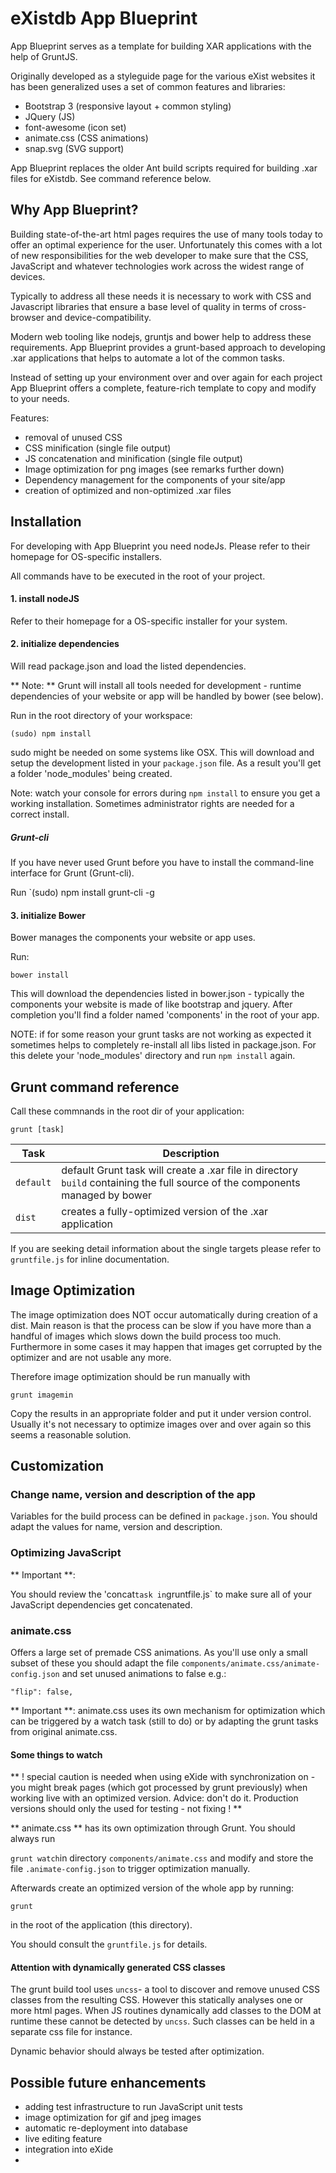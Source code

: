 # eXistdb App Blueprint

App Blueprint serves as a template for building XAR applications with the help of GruntJS.

Originally developed as a styleguide page for the various eXist websites it has been generalized uses a set of common features and libraries:

* Bootstrap 3 (responsive layout + common styling)
* JQuery (JS)
* font-awesome (icon set)
* animate.css (CSS animations)
* snap.svg (SVG support)

App Blueprint replaces the older Ant build scripts required for building .xar files for eXistdb. See command reference below.

## Why App Blueprint?

Building state-of-the-art html pages requires the use of many tools today to offer an optimal experience for the user. Unfortunately this comes with a lot of new responsibilities for the web developer to make sure that the CSS, JavaScript and whatever technologies work across the widest range of devices.

Typically to address all these needs it is necessary to work with CSS and Javascript libraries that ensure a base level of quality in terms of cross-browser and device-compatibility.

Modern web tooling like nodejs, gruntjs and bower help to address these requirements. App Blueprint provides a grunt-based approach to developing .xar applications that helps to automate a lot of the common tasks.

Instead of setting up your environment over and over again for each project App Blueprint offers a complete, feature-rich template to copy and modify to your needs.

Features:

* removal of unused CSS
* CSS minification (single file output)
* JS concatenation and minification (single file output)
* Image optimization for png images (see remarks further down)
* Dependency management for the components of your site/app
* creation of optimized and non-optimized .xar files


## Installation

For developing with App Blueprint you need nodeJs. Please refer to their homepage for OS-specific installers.

All commands have to be executed in the root of your project.

#### 1. install nodeJS
Refer to their homepage for a OS-specific installer for your system.

#### 2. initialize dependencies

Will read package.json and load the listed dependencies.

** Note: **
Grunt will install all tools needed for development - runtime dependencies of your website or app will be handled by bower (see below).

Run in the root directory of your workspace:

`(sudo) npm install` 

sudo might be needed on some systems like OSX. This will download and setup the development listed in your `package.json` file. As a result you'll get a folder 'node_modules' being created.

Note: 
watch your console for errors during `npm install` to ensure you get a working installation. Sometimes administrator rights are needed for a correct install.

##### Grunt-cli

If you have never used Grunt before you have to install the command-line interface for Grunt (Grunt-cli).

Run
`(sudo) npm install grunt-cli -g


#### 3. initialize Bower

Bower manages the components your website or app uses.

Run: 

`bower install`

This will download the dependencies listed in bower.json - typically the components your website is made of like bootstrap and jquery. After completion you'll find a folder named 'components' in the root of your app.

NOTE: if for some reason your grunt tasks are not working as expected it sometimes helps to completely re-install all libs listed in package.json. For this delete your 'node_modules' directory and run `npm install` again.


## Grunt command reference

Call these commnands in the root dir of your application:

`grunt [task]`

Task | Description |
-------- | ----------------
`default` | default Grunt task will create a .xar file in directory `build` containing the full source of the components managed by bower
`dist`| creates a fully-optimized version of the .xar application

If you are seeking detail information about the single targets please refer to `gruntfile.js` for inline documentation.

## Image Optimization

The image optimization does NOT occur automatically during creation of a dist. Main reason is that the process can be slow if you have more than a handful of images which slows down the build process too much. Furthermore in some cases it may happen that images get corrupted by the optimizer and are not usable any more.

Therefore image optimization should be run manually with

`grunt imagemin`

Copy the results in an appropriate folder and put it under version control. Usually it's not necessary to optimize images over and over again so this seems a reasonable solution.

## Customization

### Change name, version and description of the app

Variables for the build process can be defined in `package.json`. You should adapt the values for name, version and description.

### Optimizing JavaScript

** Important **:

You should review the 'concat` task in `gruntfile.js` to make sure all of your JavaScript dependencies get concatenated. 

### animate.css

Offers a large set of premade CSS animations. As you'll use only a small subset of these you should adapt the file `components/animate.css/animate-config.json` and set unused animations to false e.g.:

`"flip": false,`

** Important **:
animate.css uses its own mechanism for optimization which can be triggered by a watch task (still to do) or by adapting the grunt tasks from original animate.css.


#### Some things to watch

** ! special caution is needed when using eXide with synchronization on - you might break pages (which got processed by grunt previously) when working live with an optimized version. Advice: don't do it. Production versions should only the used for testing - not fixing ! **

** animate.css ** has its own optimization through Grunt. You should always run

`grunt watch`in directory `components/animate.css` and modify and store the file `.animate-config.json` to trigger optimization manually.


Afterwards create an optimized version of the whole app by running:

`grunt`

in the root of the application (this directory).

You should consult the `gruntfile.js` for details.

#### Attention with dynamically generated CSS classes

The grunt build tool uses `uncss`- a tool to discover and remove unused CSS classes from the resulting CSS. However this statically analyses one or more html pages. When JS routines dynamically add classes to the DOM at runtime these cannot be detected by `uncss`. Such classes can be held in a separate css file for instance.

Dynamic behavior should always be tested after optimization.

## Possible future enhancements

* adding test infrastructure to run JavaScript unit tests
* image optimization for gif and jpeg images 
* automatic re-deployment into database
* live editing feature
* integration into eXide
* 
